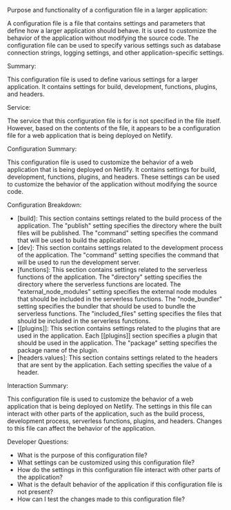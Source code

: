 Purpose and functionality of a configuration file in a larger application:

A configuration file is a file that contains settings and parameters that define how a larger application should behave. It is used to customize the behavior of the application without modifying the source code. The configuration file can be used to specify various settings such as database connection strings, logging settings, and other application-specific settings.

Summary:

This configuration file is used to define various settings for a larger application. It contains settings for build, development, functions, plugins, and headers.

Service:

The service that this configuration file is for is not specified in the file itself. However, based on the contents of the file, it appears to be a configuration file for a web application that is being deployed on Netlify.

Configuration Summary:

This configuration file is used to customize the behavior of a web application that is being deployed on Netlify. It contains settings for build, development, functions, plugins, and headers. These settings can be used to customize the behavior of the application without modifying the source code.

Configuration Breakdown:

- [build]: This section contains settings related to the build process of the application. The "publish" setting specifies the directory where the built files will be published. The "command" setting specifies the command that will be used to build the application.
- [dev]: This section contains settings related to the development process of the application. The "command" setting specifies the command that will be used to run the development server.
- [functions]: This section contains settings related to the serverless functions of the application. The "directory" setting specifies the directory where the serverless functions are located. The "external_node_modules" setting specifies the external node modules that should be included in the serverless functions. The "node_bundler" setting specifies the bundler that should be used to bundle the serverless functions. The "included_files" setting specifies the files that should be included in the serverless functions.
- [[plugins]]: This section contains settings related to the plugins that are used in the application. Each [[plugins]] section specifies a plugin that should be used in the application. The "package" setting specifies the package name of the plugin.
- [headers.values]: This section contains settings related to the headers that are sent by the application. Each setting specifies the value of a header.

Interaction Summary:

This configuration file is used to customize the behavior of a web application that is being deployed on Netlify. The settings in this file can interact with other parts of the application, such as the build process, development process, serverless functions, plugins, and headers. Changes to this file can affect the behavior of the application.

Developer Questions:

- What is the purpose of this configuration file?
- What settings can be customized using this configuration file?
- How do the settings in this configuration file interact with other parts of the application?
- What is the default behavior of the application if this configuration file is not present?
- How can I test the changes made to this configuration file?